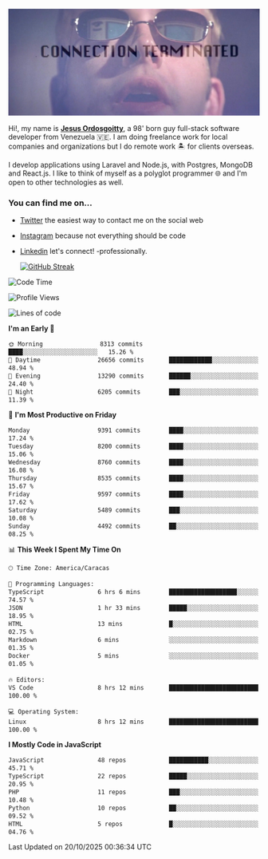 ![hackers movie reference](./disconnected.jpg)

Hi!, my name is [**Jesus Ordosgoitty**](https://jodaz.dev), a 98' born guy full-stack software developer from Venezuela 🇻🇪. I am doing freelance work for local companies and organizations but I do remote work 🏝️ for clients overseas. 

I develop applications using Laravel and Node.js, with Postgres, MongoDB and React.js. I like to think of myself as a polyglot programmer 🌐 and I'm open to other technologies as well.

### You can find me on...

- [Twitter](https://twitter.com/jodaz_) the easiest way to contact me on the social web
- [Instagram](https://instagram.com/jodaz_) because not everything should be code
- [Linkedin](https://linkedin.com/in/jodaz) let's connect! -professionally.


    [![GitHub Streak](https://streak-stats.demolab.com?user=jodaz&theme=tokyonight)](https://git.io/streak-stats)

<!--START_SECTION:waka-->
![Code Time](http://img.shields.io/badge/Code%20Time-11%2C404%20hrs%2037%20mins-blue)

![Profile Views](http://img.shields.io/badge/Profile%20Views-0-blue)

![Lines of code](https://img.shields.io/badge/From%20Hello%20World%20I%27ve%20Written-84.2%20million%20lines%20of%20code-blue)

**I'm an Early 🐤** 

```text
🌞 Morning                8313 commits        ████░░░░░░░░░░░░░░░░░░░░░   15.26 % 
🌆 Daytime                26656 commits       ████████████░░░░░░░░░░░░░   48.94 % 
🌃 Evening                13290 commits       ██████░░░░░░░░░░░░░░░░░░░   24.40 % 
🌙 Night                  6205 commits        ███░░░░░░░░░░░░░░░░░░░░░░   11.39 % 
```
📅 **I'm Most Productive on Friday** 

```text
Monday                   9391 commits        ████░░░░░░░░░░░░░░░░░░░░░   17.24 % 
Tuesday                  8200 commits        ████░░░░░░░░░░░░░░░░░░░░░   15.06 % 
Wednesday                8760 commits        ████░░░░░░░░░░░░░░░░░░░░░   16.08 % 
Thursday                 8535 commits        ████░░░░░░░░░░░░░░░░░░░░░   15.67 % 
Friday                   9597 commits        ████░░░░░░░░░░░░░░░░░░░░░   17.62 % 
Saturday                 5489 commits        ███░░░░░░░░░░░░░░░░░░░░░░   10.08 % 
Sunday                   4492 commits        ██░░░░░░░░░░░░░░░░░░░░░░░   08.25 % 
```


📊 **This Week I Spent My Time On** 

```text
🕑︎ Time Zone: America/Caracas

💬 Programming Languages: 
TypeScript               6 hrs 6 mins        ███████████████████░░░░░░   74.57 % 
JSON                     1 hr 33 mins        █████░░░░░░░░░░░░░░░░░░░░   18.95 % 
HTML                     13 mins             █░░░░░░░░░░░░░░░░░░░░░░░░   02.75 % 
Markdown                 6 mins              ░░░░░░░░░░░░░░░░░░░░░░░░░   01.35 % 
Docker                   5 mins              ░░░░░░░░░░░░░░░░░░░░░░░░░   01.05 % 

🔥 Editors: 
VS Code                  8 hrs 12 mins       █████████████████████████   100.00 % 

💻 Operating System: 
Linux                    8 hrs 12 mins       █████████████████████████   100.00 % 
```

**I Mostly Code in JavaScript** 

```text
JavaScript               48 repos            ███████████░░░░░░░░░░░░░░   45.71 % 
TypeScript               22 repos            █████░░░░░░░░░░░░░░░░░░░░   20.95 % 
PHP                      11 repos            ███░░░░░░░░░░░░░░░░░░░░░░   10.48 % 
Python                   10 repos            ██░░░░░░░░░░░░░░░░░░░░░░░   09.52 % 
HTML                     5 repos             █░░░░░░░░░░░░░░░░░░░░░░░░   04.76 % 
```




 Last Updated on 20/10/2025 00:36:34 UTC
<!--END_SECTION:waka-->

